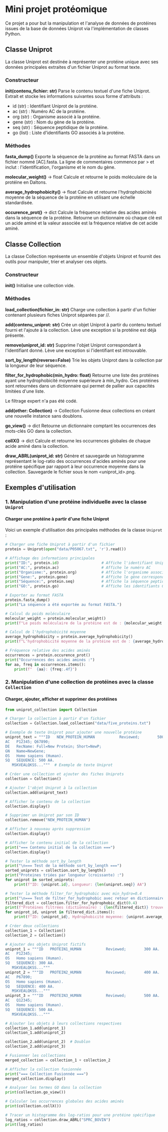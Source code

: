 # Mini projet protéomique

Ce projet a pour but la manipulation et l'analyse de données de protéines issues de la base de données Uniprot via l'implémentation de classes Python.

## Classe Uniprot

La classe Uniprot est destinée à représenter une protéine unique avec ses données principales extraites d'un fichier Uniprot au format texte.

### Constructeur

**init(contenu_fichier: str)**
Parse le contenu textuel d'une fiche Uniprot.
Extrait et stocke les informations suivantes sous forme d'attributs :

- id (str) : Identifiant Uniprot de la protéine.
- ac (str) : Numéro AC de la protéine.
- org (str) : Organisme associé à la protéine.
- gene (str) : Nom du gène de la protéine.
- seq (str) : Séquence peptidique de la protéine.
- go (list) : Liste d'identifiants GO associés à la protéine.

### Méthodes

**fasta_dump()**
Exporte la séquence de la protéine au format FASTA dans un fichier nommé [AC].fasta.
La ligne de commentaires commence par > et inclut : l'identification, l'organisme et le nom du gène.

**molecular_weight()** -> float
Calcule et retourne le poids moléculaire de la protéine en Daltons.

**average_hydrophobicity()** -> float
Calcule et retourne l'hydrophobicité moyenne de la séquence de la protéine en utilisant une échelle standardisée.

**occurence_prot()** -> dict
Calcule la fréquence relative des acides aminés dans la séquence de la protéine.
Retourne un dictionnaire où chaque clé est un acide aminé et la valeur associée est la fréquence relative de cet acide aminé.

## Classe Collection

La classe Collection représente un ensemble d'objets Uniprot et fournit des outils pour manipuler, trier et analyser ces objets.

### Constructeur

**init()**
Initialise une collection vide.

### Méthodes

**load_collection(fichier_in: str)**
Charge une collection à partir d'un fichier contenant plusieurs fiches Uniprot séparées par //.

**add(contenu_uniprot: str)**
Crée un objet Uniprot à partir du contenu textuel fourni et l'ajoute à la collection.
Lève une exception si la protéine est déjà présente.

**remove(uniprot_id: str)**
Supprime l'objet Uniprot correspondant à l'identifiant donné.
Lève une exception si l'identifiant est introuvable.

**sort_by_length(reverse=False)**
Trie les objets Uniprot dans la collection par la longueur de leur séquence.

**filter_for_hydrophobic(min_hydro: float)**
Retourne une liste des protéines ayant une hydrophobicité moyenne supérieure à min_hydro.
Ces protéines sont retournées dans un dictionnaire qui permet de pallier aux capacités limitées d'une liste.

Le filtrage expert n'a pas été codé.

**add(other: Collection)** -> Collection
Fusionne deux collections en créant une nouvelle instance sans doublons.

**go_view()** -> dict
Retourne un dictionnaire comptant les occurrences des mots-clés GO dans la collection.

**collX()** -> dict
Calcule et retourne les occurrences globales de chaque acide aminé dans la collection.

**draw_ABRL(uniprot_id: str)**
Génère et sauvegarde un histogramme représentant le log-ratio des occurrences d'acides aminés pour une protéine spécifique par rapport à leur occurrence moyenne dans la collection.
Sauvegarde le fichier sous le nom <uniprot_id>.png.

## Exemples d'utilisation

### 1. Manipulation d'une protéine individuelle avec la classe `Uniprot`

#### Charger une protéine à partir d'une fiche Uniprot
Voici un exemple d'utilisation des principales méthodes de la classe `Uniprot` :

```python
# Charger une fiche Uniprot à partir d'un fichier
protein = Uniprot(open("data/P05067.txt", 'r').read())

# Affichage des informations principales
print("ID:", protein.id)                   # Affiche l'identifiant Uniprot
print("AC:", protein.ac)                   # Affiche le numéro AC
print("Organisme:", protein.org)           # Affiche l'organisme associé
print("Gene:", protein.gene)               # Affiche le gène correspondant
print("Séquence:", protein.seq)            # Affiche la séquence peptidique complète
print("GO:", protein.go)                   # Affiche les identifiants GO associés

# Exporter au format FASTA
protein.fasta_dump()
print("La séquence a été exportée au format FASTA.")

# Calcul du poids moléculaire
molecular_weight = protein.molecular_weight()
print(f"Le poids moléculaire de la protéine est de : {molecular_weight:.2f} Da")

# Calcul de l'hydrophobicité moyenne
average_hydrophobicity = protein.average_hydrophobicity()
print(f"L'hydrophobicité moyenne de la protéine est de : {average_hydrophobicity:.2f}")

# Fréquence relative des acides aminés
occurrences = protein.occurence_prot()
print("Occurrences des acides aminés :")
for aa, freq in occurrences.items():
    print(f"  {aa}: {freq:.4f}")
```
### 2. Manipulation d'une collection de protéines avec la classe `Collection`

#### Charger, ajouter, afficher et supprimer des protéines

```python
from uniprot_collection import Collection 

# Charger la collection à partir d'un fichier
collection = Collection.load_collection("data/five_proteins.txt")

# Exemple de texte Uniprot pour ajouter une nouvelle protéine
uniprot_text = """ID   NEW_PROTEIN_HUMAN           Reviewed;        500 AA.
AC   P12345; Q67890;
DE   RecName: Full=New Protein; Short=NewP;
GN   Name=NewGene;
OS   Homo sapiens (Human).
SQ   SEQUENCE: 500 AA.
   MSKVEALQKSS..."""  # Exemple de texte Uniprot

# Créer une collection et ajouter des fiches Uniprots
collection = Collection()

# Ajouter l'objet Uniprot à la collection
collection.add(uniprot_text)

# Afficher le contenu de la collection
collection.display()

# Supprimer un Uniprot par son ID
collection.remove("NEW_PROTEIN_HUMAN")

# Afficher à nouveau après suppression
collection.display()

# Afficher le contenu initial de la collection
print("=== Contenu initial de la collection ===")
collection.display()

# Tester la méthode sort_by_length
print("\n=== Test de la méthode sort_by_length ===")
sorted_uniprots = collection.sort_by_length()
print("Proteines triées par longueur (croissante) :")
for uniprot in sorted_uniprots:
    print(f"ID: {uniprot.id}, Longueur: {len(uniprot.seq)} AA")

# Tester la méthode filter_for_hydrophobic avec min_hydro=0.4
print("\n=== Test de filter_for_hydrophobic avec retour en dictionnaire ===")
filtered_dict = collection.filter_for_hydrophobic_dict(0.4)
print(f"Protéines filtrées (dictionnaire) : {len(filtered_dict)} trouvées")
for uniprot_id, uniprot in filtered_dict.items():
    print(f"ID: {uniprot_id}, Hydrophobicité moyenne: {uniprot.average_hydrophobicity()}")

# Créer deux collections
collection_1 = Collection()
collection_2 = Collection()

# Ajouter des objets Uniprot fictifs
uniprot_1 = """ID   PROTEIN1_HUMAN           Reviewed;        300 AA.
AC   P12345;
OS   Homo sapiens (Human).
SQ   SEQUENCE: 300 AA.
   MSKVEALQKSS..."""
uniprot_2 = """ID   PROTEIN2_HUMAN           Reviewed;        400 AA.
AC   P67890;
OS   Homo sapiens (Human).
SQ   SEQUENCE: 400 AA.
   MSKVEALQKSS..."""
uniprot_3 = """ID   PROTEIN3_HUMAN           Reviewed;        500 AA.
AC   Q12345;
OS   Homo sapiens (Human).
SQ   SEQUENCE: 500 AA.
   MSKVEALQKSS..."""

# Ajouter les objets à leurs collections respectives
collection_1.add(uniprot_1)
collection_1.add(uniprot_2)

collection_2.add(uniprot_2)  # Doublon
collection_2.add(uniprot_3)

# Fusionner les collections
merged_collection = collection_1 + collection_2

# Afficher la collection fusionnée
print("=== Collection Fusionnée ===")
merged_collection.display()

# Analyser les termes GO dans la collection
print(collection.go_view())

# Calculer les occurrences globales des acides aminés
print(collection.collX())

# Tracer un histogramme des log-ratios pour une protéine spécifique
log_ratios = collection.draw_ABRL("SPRC_BOVIN")
print(log_ratios)
```